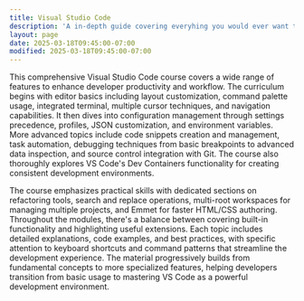 ```yaml
---
title: Visual Studio Code
description: 'A in-depth guide covering everyhing you would ever want to know about using Visual Studio Code.'
layout: page
date: 2025-03-18T09:45:00-07:00
modified: 2025-03-18T09:45:00-07:00
---
```


This comprehensive Visual Studio Code course covers a wide range of features to enhance developer productivity and workflow. The curriculum begins with editor basics including layout customization, command palette usage, integrated terminal, multiple cursor techniques, and navigation capabilities. It then dives into configuration management through settings precedence, profiles, JSON customization, and environment variables. More advanced topics include code snippets creation and management, task automation, debugging techniques from basic breakpoints to advanced data inspection, and source control integration with Git. The course also thoroughly explores VS Code's Dev Containers functionality for creating consistent development environments.

The course emphasizes practical skills with dedicated sections on refactoring tools, search and replace operations, multi-root workspaces for managing multiple projects, and Emmet for faster HTML/CSS authoring. Throughout the modules, there's a balance between covering built-in functionality and highlighting useful extensions. Each topic includes detailed explanations, code examples, and best practices, with specific attention to keyboard shortcuts and command patterns that streamline the development experience. The material progressively builds from fundamental concepts to more specialized features, helping developers transition from basic usage to mastering VS Code as a powerful development environment.
